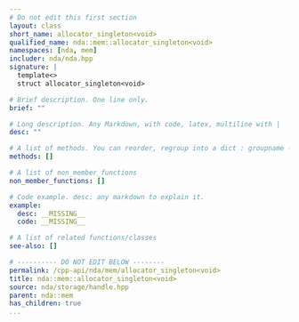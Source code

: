 ```yaml
---
# Do not edit this first section
layout: class
short_name: allocator_singleton<void>
qualified_name: nda::mem::allocator_singleton<void>
namespaces: [nda, mem]
includer: nda/nda.hpp
signature: |
  template<> 
  struct allocator_singleton<void>

# Brief description. One line only.
brief: ""

# Long description. Any Markdown, with code, latex, multiline with |
desc: ""

# A list of methods. You can reorder, regroup into a dict : groupname -> list
methods: []

# A list of non_member_functions
non_member_functions: []

# Code example. desc: any markdown to explain it.
example:
  desc: __MISSING__
  code: __MISSING__

# A list of related functions/classes
see-also: []

# ---------- DO NOT EDIT BELOW --------
permalink: /cpp-api/nda/mem/allocator_singleton<void>
title: nda::mem::allocator_singleton<void>
source: nda/storage/handle.hpp
parent: nda::mem
has_children: true
...
```



